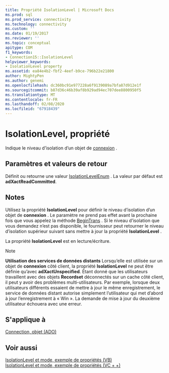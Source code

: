 ```yaml
---
title: Propriété IsolationLevel | Microsoft Docs
ms.prod: sql
ms.prod_service: connectivity
ms.technology: connectivity
ms.custom: ''
ms.date: 01/19/2017
ms.reviewer: ''
ms.topic: conceptual
apitype: COM
f1_keywords:
- Connection15::IsolationLevel
helpviewer_keywords:
- IsolationLevel property
ms.assetid: ea84e4b2-fbf2-4eef-b9ce-796b22e21800
author: MightyPen
ms.author: genemi
ms.openlocfilehash: dc360bc91e977228a6f9139089a7bfa87d912e1f
ms.sourcegitcommit: b87d36c46b39af8b929ad94ec707dee8800950f5
ms.translationtype: MT
ms.contentlocale: fr-FR
ms.lasthandoff: 02/08/2020
ms.locfileid: "67918439"
---
```

# <a name="isolationlevel-property"></a>IsolationLevel, propriété
Indique le niveau d’isolation d’un objet de [connexion](../../../ado/reference/ado-api/connection-object-ado.md) .  
  
## <a name="settings-and-return-values"></a>Paramètres et valeurs de retour  
 Définit ou retourne une valeur [IsolationLevelEnum](../../../ado/reference/ado-api/isolationlevelenum.md) . La valeur par défaut est **adXactReadCommitted**.  
  
## <a name="remarks"></a>Notes  
 Utilisez la propriété **IsolationLevel** pour définir le niveau d’isolation d’un objet de **connexion** . Le paramètre ne prend pas effet avant la prochaine fois que vous appelez la méthode [BeginTrans](../../../ado/reference/ado-api/begintrans-committrans-and-rollbacktrans-methods-ado.md) . Si le niveau d’isolation que vous demandez n’est pas disponible, le fournisseur peut retourner le niveau d’isolation supérieur suivant sans mettre à jour la propriété **IsolationLevel** .  
  
 La propriété **IsolationLevel** est en lecture/écriture.  
  
> [!NOTE]
>  **Utilisation des services de données distants** Lorsqu’elle est utilisée sur un objet de **connexion** côté client, la propriété **IsolationLevel** ne peut être définie qu’avec **adXactUnspecified**. Étant donné que les utilisateurs travaillent avec des objets **Recordset** déconnectés sur un cache côté client, il peut y avoir des problèmes multi-utilisateurs. Par exemple, lorsque deux utilisateurs différents essaient de mettre à jour le même enregistrement, le service de données distant autorise simplement l’utilisateur qui met d’abord à jour l’enregistrement à « Win ». La demande de mise à jour du deuxième utilisateur échouera avec une erreur.  
  
## <a name="applies-to"></a>S'applique à  
 [Connection, objet (ADO)](../../../ado/reference/ado-api/connection-object-ado.md)  
  
## <a name="see-also"></a>Voir aussi  
 [IsolationLevel et mode, exemple de propriétés (VB)](../../../ado/reference/ado-api/isolationlevel-and-mode-properties-example-vb.md)   
 [IsolationLevel et mode, exemple de propriétés (VC + +)](../../../ado/reference/ado-api/isolationlevel-and-mode-properties-example-vc.md)   
